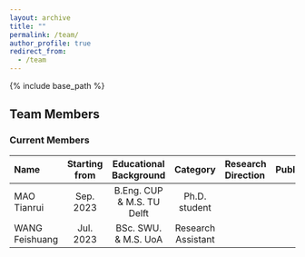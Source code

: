 ```yaml
---
layout: archive
title: ""
permalink: /team/
author_profile: true
redirect_from:
  - /team
---
```


{% include base_path %}

## Team Members

### Current Members

| Name         | Starting from  |  Educational Background       |  Category    |   Research Direction  |   Publications  |
|:--------------|:----------------:|:-------------------------------:|:--------------:|:-----------------------|:-----------------------|
| MAO Tianrui | Sep. 2023      | B.Eng. CUP & M.S. TU Delft| Ph.D. student |                       |                       |
| WANG Feishuang | Jul. 2023      | BSc. SWU. & M.S. UoA| Research Assistant |                       |                       |

<!-- | CHEN Shutong | Sep. 2023      | BSc. & MSc. Xidian Univ. | Ph.D. student |                       |                       | -->
